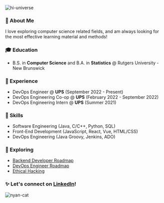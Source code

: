 ![hi-universe](https://user-images.githubusercontent.com/51370284/178168373-d694f4ac-c054-4d42-ba6b-5d5fc738970a.gif)

### 💫 About Me
I love exploring computer science related fields, and am always looking for the most effective learning material and methods!

### 🎓 Education
* B.S. in **Computer Science** and B.A. in **Statistics** @ Rutgers University - New Brunswick

### 💼 Experience
* DevOps Engineer @ **UPS** (September 2022 - Present)
* DevOps Engineering Co-op @ **UPS** (February 2022 - September 2022)
* DevOps Engineering Intern @ **UPS** (Summer 2021)

### 🎯 Skills
* Software Engineering (Java, C/C++, Python, SQL)
* Front-End Development (JavaScript, React, Vue, HTML/CSS)
* DevOps Engineering (Java Groovy, Jenkins, ADO)

### 🚀 Exploring
* [Backend Developer Roadmap](https://roadmap.sh/backend)
* [DevOps Engineer Roadmap](https://roadmap.sh/devops)
* [Ethical Hacking](https://www.udemy.com/course/learn-ethical-hacking-from-scratch/)

### ✨ Let's connect on [LinkedIn](https://linkedin.com/in/sandhya-veludandi)!

![nyan-cat](https://user-images.githubusercontent.com/51370284/178168406-df547f9f-5468-49ce-9e3e-f4482fc558e5.gif)
